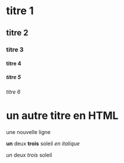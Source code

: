 # titre 1

## titre 2

### titre 3

#### titre 4

##### titre 5

###### titre 6

<h1>un autre titre en HTML</h1>

une nouvelle ligne

**un** deux **trois** soleil *en italique*

*un* deux *trois* soleil